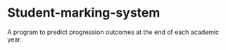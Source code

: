 # Student-marking-system
A program to predict progression outcomes at the end of each academic year. 

